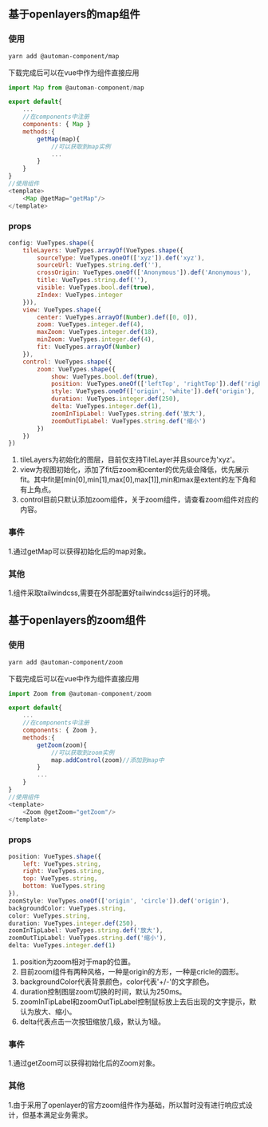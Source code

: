 ## 基于openlayers的map组件
### 使用

``` bash
yarn add @automan-component/map
```

下载完成后可以在vue中作为组件直接应用

``` javascript
import Map from @automan-component/map

export default{
	...
	//在components中注册
	components: { Map }
	methods:{
		getMap(map){
			//可以获取到map实例
			...
		}
	}
}
//使用组件
<template>
	<Map @getMap="getMap"/>
</template>
```
### props

``` javascript
config: VueTypes.shape({
	tileLayers: VueTypes.arrayOf(VueTypes.shape({
		sourceType: VueTypes.oneOf(['xyz']).def('xyz'),
		sourceUrl: VueTypes.string.def(''),
		crossOrigin: VueTypes.oneOf(['Anonymous']).def('Anonymous'),
		title: VueTypes.string.def(''),
		visible: VueTypes.bool.def(true),
		zIndex: VueTypes.integer
	})),
	view: VueTypes.shape({
		center: VueTypes.arrayOf(Number).def([0, 0]),
		zoom: VueTypes.integer.def(4),
		maxZoom: VueTypes.integer.def(18),
		minZoom: VueTypes.integer.def(4),
		fit: VueTypes.arrayOf(Number)
	}),
	control: VueTypes.shape({
		zoom: VueTypes.shape({
			show: VueTypes.bool.def(true),
			position: VueTypes.oneOf(['leftTop', 'rightTop']).def('rightTop'),
			style: VueTypes.oneOf(['origin', 'white']).def('origin'),
			duration: VueTypes.integer.def(250),
			delta: VueTypes.integer.def(1),
			zoomInTipLabel: VueTypes.string.def('放大'),
			zoomOutTipLabel: VueTypes.string.def('缩小')
		})
	})
})
```

 1. tileLayers为初始化的图层，目前仅支持TileLayer并且source为'xyz'。
 2. view为视图初始化，添加了fit后zoom和center的优先级会降低，优先展示fit。其中fit是\[min\[0],min\[1],max\[0],max\[1]],min和max是extent的左下角和有上角点。
 3. control目前只默认添加zoom组件，关于zoom组件，请查看zoom组件对应的内容。

### 事件
1.通过getMap可以获得初始化后的map对象。

### 其他
1.组件采取tailwindcss,需要在外部配置好tailwindcss运行的环境。

## 基于openlayers的zoom组件
### 使用

``` bash
yarn add @automan-component/zoom
```

下载完成后可以在vue中作为组件直接应用

``` javascript
import Zoom from @automan-component/zoom

export default{
	...
	//在components中注册
	components: { Zoom },
	methods:{
		getZoom(zoom){
			//可以获取到zoom实例
			map.addControl(zoom)//添加到map中
		}
		...
	}
}
//使用组件
<template>
	<Zoom @getZoom="getZoom"/>
</template>
```
### props

``` javascript
position: VueTypes.shape({
	left: VueTypes.string,
	right: VueTypes.string,
	top: VueTypes.string,
	bottom: VueTypes.string
}),
zoomStyle: VueTypes.oneOf(['origin', 'circle']).def('origin'),
backgroundColor: VueTypes.string,
color: VueTypes.string,
duration: VueTypes.integer.def(250),
zoomInTipLabel: VueTypes.string.def('放大'),
zoomOutTipLabel: VueTypes.string.def('缩小'),
delta: VueTypes.integer.def(1)
```

 1. position为zoom相对于map的位置。
 2. 目前zoom组件有两种风格，一种是origin的方形，一种是cricle的圆形。
 3. backgroundColor代表背景颜色，color代表'+/-'的文字颜色。
 4. duration控制图层zoom切换的时间，默认为250ms。
 5. zoomInTipLabel和zoomOutTipLabel控制鼠标放上去后出现的文字提示，默认为放大、缩小。
 6. delta代表点击一次按钮缩放几级，默认为1级。

### 事件
1.通过getZoom可以获得初始化后的Zoom对象。

### 其他
1.由于采用了openlayer的官方zoom组件作为基础，所以暂时没有进行响应式设计，但基本满足业务需求。
